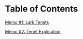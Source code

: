 Table of Contents
=================

[Memo #1: Lark Tenets](https://github.com/mptz/lark-memos/blob/master/memos/memo-1.md)

[Memo #2: Tenet Explication](https://github.com/mptz/lark-memos/blob/master/memos/memo-2.md)
